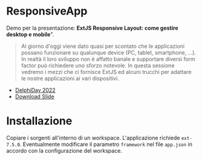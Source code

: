 # ResponsiveApp

Demo per la presentazione: **ExtJS Responsive Layout: come gestire desktop e mobile**".

> Al giorno d'oggi viene dato quasi per scontato che le applicazioni possano funzionare su qualunque device (PC, tablet, smartphone, …). In realtà il loro sviluppo non è affatto banale e supportare diversi form factor può richiedere uno sforzo notevole. In questa sessione vedremo i mezzi che ci fornisce ExtJS ed alcuni trucchi per adattare le nostre applicazioni ai vari dispositivi.

* [DelphiDay 2022](https://www.delphiday.it/)
* [Download Slide](https://github.com/lminuti/ResponsiveApp/raw/master/ResponsiveLayout.pdf)

# Installazione

Copiare i sorgenti all'interno di un workspace. L'applicazione richiede `ext-7.5.0`. Eventualmente modificare il parametro `framework` nel file `app.json` in accordo con la configurazione del workspace.

